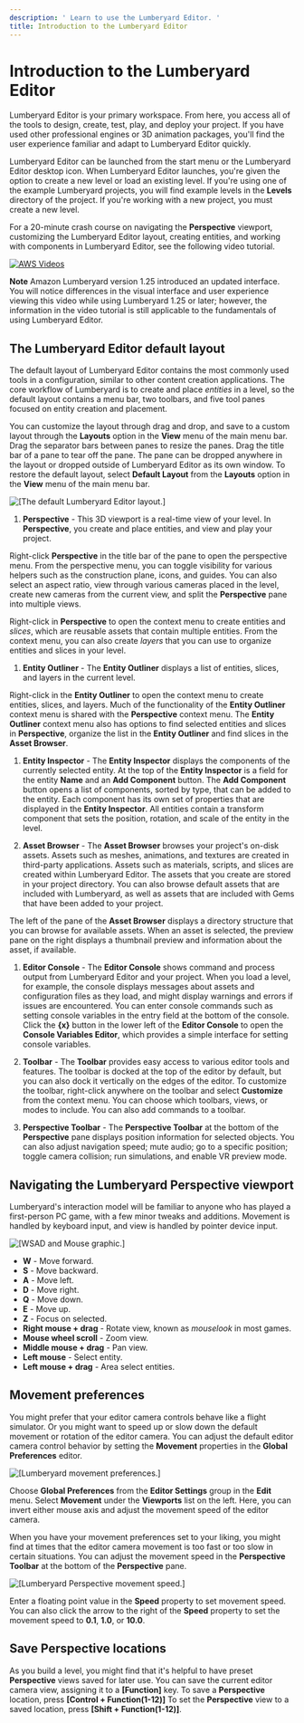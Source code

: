 ```yaml
---
description: ' Learn to use the Lumberyard Editor. '
title: Introduction to the Lumberyard Editor
---
```

# Introduction to the Lumberyard Editor<a name="wg-editor"></a>

Lumberyard Editor is your primary workspace\. From here, you access all of the tools to design, create, test, play, and deploy your project\. If you have used other professional engines or 3D animation packages, you'll find the user experience familiar and adapt to Lumberyard Editor quickly\.

Lumberyard Editor can be launched from the start menu or the Lumberyard Editor desktop icon\. When Lumberyard Editor launches, you're given the option to create a new level or load an existing level\. If you're using one of the example Lumberyard projects, you will find example levels in the **Levels** directory of the project\. If you're working with a new project, you must create a new level\.

For a 20\-minute crash course on navigating the **Perspective** viewport, customizing the Lumberyard Editor layout, creating entities, and working with components in Lumberyard Editor, see the following video tutorial\.

[![AWS Videos](https://img.youtube.com/vi/https://www.youtube.com/embed/E1NgI8urJ7o?rel=0/0.jpg)](http://www.youtube.com/watch?v=https://www.youtube.com/embed/E1NgI8urJ7o?rel=0)

**Note**
Amazon Lumberyard version 1\.25 introduced an updated interface\. You will notice differences in the visual interface and user experience viewing this video while using Lumberyard 1\.25 or later; however, the information in the video tutorial is still applicable to the fundamentals of using Lumberyard Editor\.

## The Lumberyard Editor default layout<a name="editor-default-layout"></a>

The default layout of Lumberyard Editor contains the most commonly used tools in a configuration, similar to other content creation applications\. The core workflow of Lumberyard is to create and place *entities* in a level, so the default layout contains a menu bar, two toolbars, and five tool panes focused on entity creation and placement\.

You can customize the layout through drag and drop, and save to a custom layout through the **Layouts** option in the **View** menu of the main menu bar\. Drag the separator bars between panes to resize the panes\. Drag the title bar of a pane to tear off the pane\. The pane can be dropped anywhere in the layout or dropped outside of Lumberyard Editor as its own window\. To restore the default layout, select **Default Layout** from the **Layouts** option in the **View** menu of the main menu bar\.

![\[The default Lumberyard Editor layout.\]](/images/welcomeguide/ui-editor-labeled-1.25.png)

1.  **Perspective** - This 3D viewport is a real\-time view of your level\. In **Perspective**, you create and place entities, and view and play your project\.

   Right\-click **Perspective** in the title bar of the pane to open the perspective menu\. From the perspective menu, you can toggle visibility for various helpers such as the construction plane, icons, and guides\. You can also select an aspect ratio, view through various cameras placed in the level, create new cameras from the current view, and split the **Perspective** pane into multiple views\.

   Right\-click in **Perspective** to open the context menu to create entities and *slices*, which are reusable assets that contain multiple entities\. From the context menu, you can also create *layers* that you can use to organize entities and slices in your level\.

1.  **Entity Outliner** - The **Entity Outliner** displays a list of entities, slices, and layers in the current level\.

   Right\-click in the **Entity Outliner** to open the context menu to create entities, slices, and layers\. Much of the functionality of the **Entity Outliner** context menu is shared with the **Perspective** context menu\. The **Entity Outliner** context menu also has options to find selected entities and slices in **Perspective**, organize the list in the **Entity Outliner** and find slices in the **Asset Browser**\.

1.  **Entity Inspector** - The **Entity Inspector** displays the components of the currently selected entity\. At the top of the **Entity Inspector** is a field for the entity **Name** and an **Add Component** button\. The **Add Component** button opens a list of components, sorted by type, that can be added to the entity\. Each component has its own set of properties that are displayed in the **Entity Inspector**\. All entities contain a transform component that sets the position, rotation, and scale of the entity in the level\.

1.  **Asset Browser** - The **Asset Browser** browses your project's on\-disk assets\. Assets such as meshes, animations, and textures are created in third\-party applications\. Assets such as materials, scripts, and slices are created within Lumberyard Editor\. The assets that you create are stored in your project directory\. You can also browse default assets that are included with Lumberyard, as well as assets that are included with Gems that have been added to your project\.

   The left of the pane of the **Asset Browser** displays a directory structure that you can browse for available assets\. When an asset is selected, the preview pane on the right displays a thumbnail preview and information about the asset, if available\.

1.  **Editor Console** - The **Editor Console** shows command and process output from Lumberyard Editor and your project\. When you load a level, for example, the console displays messages about assets and configuration files as they load, and might display warnings and errors if issues are encountered\. You can enter console commands such as setting console variables in the entry field at the bottom of the console\. Click the **\{x\}** button in the lower left of the **Editor Console** to open the **Console Variables Editor**, which provides a simple interface for setting console variables\.

1.  **Toolbar** - The **Toolbar** provides easy access to various editor tools and features\. The toolbar is docked at the top of the editor by default, but you can also dock it vertically on the edges of the editor\. To customize the toolbar, right\-click anywhere on the toolbar and select **Customize** from the context menu\. You can choose which toolbars, views, or modes to include\. You can also add commands to a toolbar\.

1.  **Perspective Toolbar** - The **Perspective Toolbar** at the bottom of the **Perspective** pane displays position information for selected objects\. You can also adjust navigation speed; mute audio; go to a specific position; toggle camera collision; run simulations, and enable VR preview mode\.

## Navigating the Lumberyard Perspective viewport<a name="navigation"></a>

Lumberyard's interaction model will be familiar to anyone who has played a first\-person PC game, with a few minor tweaks and additions\. Movement is handled by keyboard input, and view is handled by pointer device input\.

![\[WSAD and Mouse graphic.\]](/images/welcomeguide/wg-WASD.png)
+  **W** - Move forward\.
+  **S** - Move backward\.
+  **A** - Move left\.
+  **D** - Move right\.
+  **Q** - Move down\.
+  **E** - Move up\.
+  **Z** - Focus on selected\.
+  **Right mouse \+ drag** - Rotate view, known as *mouselook* in most games\.
+  **Mouse wheel scroll** - Zoom view\.
+  **Middle mouse \+ drag** - Pan view\.
+  **Left mouse** - Select entity\.
+  **Left mouse \+ drag** - Area select entities\.

## Movement preferences<a name="movement-preferences"></a>

You might prefer that your editor camera controls behave like a flight simulator\. Or you might want to speed up or slow down the default movement or rotation of the editor camera\. You can adjust the default editor camera control behavior by setting the **Movement** properties in the **Global Preferences** editor\.

![\[Lumberyard movement preferences.\]](/images/welcomeguide/ui-preferences-movement-1.25.png)

Choose **Global Preferences** from the **Editor Settings** group in the **Edit** menu\. Select **Movement** under the **Viewports** list on the left\. Here, you can invert either mouse axis and adjust the movement speed of the editor camera\.

When you have your movement preferences set to your liking, you might find at times that the editor camera movement is too fast or too slow in certain situations\. You can adjust the movement speed in the **Perspective Toolbar** at the bottom of the **Perspective** pane\.

![\[Lumberyard Perspective movement speed.\]](/images/welcomeguide/ui-camera-speed-1.25.png)

Enter a floating point value in the **Speed** property to set movement speed\. You can also click the arrow to the right of the **Speed** property to set the movement speed to **0\.1**, **1\.0**, or **10\.0**\.

## Save Perspective locations<a name="save-perspective-locations"></a>

As you build a level, you might find that it's helpful to have preset **Perspective** views saved for later use\. You can save the current editor camera view, assigning it to a **\[Function\]** key\. To save a **Perspective** location, press **\[Control \+ Function\(1\-12\)\]** To set the **Perspective** view to a saved location, press **\[Shift \+ Function\(1\-12\)\]**\.